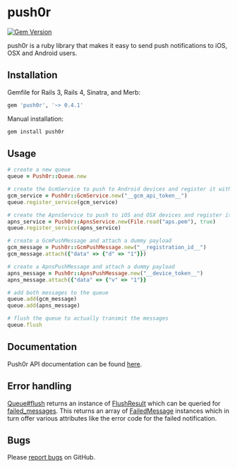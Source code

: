push0r
======
[![Gem Version](https://badge.fury.io/rb/Push0r.svg)](http://badge.fury.io/rb/Push0r)

push0r is a ruby library that makes it easy to send push notifications to iOS, OSX and Android users.

## Installation
Gemfile for Rails 3, Rails 4, Sinatra, and Merb:
``` ruby
gem 'push0r', '~> 0.4.1'
```

Manual installation:
``` ruby
gem install push0r
```


## Usage
``` ruby
# create a new queue
queue = Push0r::Queue.new

# create the GcmService to push to Android devices and register it with our queue.
gcm_service = Push0r::GcmService.new("__gcm_api_token__")
queue.register_service(gcm_service)

# create the ApnsService to push to iOS and OSX devices and register it with our queue.
apns_service = Push0r::ApnsService.new(File.read("aps.pem"), true)
queue.register_service(apns_service)

# create a GcmPushMessage and attach a dummy payload
gcm_message = Push0r::GcmPushMessage.new("__registration_id__")
gcm_message.attach({"data" => {"d" => "1"}})

# create a ApnsPushMessage and attach a dummy payload
apns_message = Push0r::ApnsPushMessage.new("__device_token__")
apns_message.attach({"data" => {"v" => "1"}}

# add both messages to the queue
queue.add(gcm_message)
queue.add(apns_message)

# flush the queue to actually transmit the messages
queue.flush
```

## Documentation
Push0r API documentation can be found [here][apidocs].

## Error handling
[Queue#flush][flush] returns an instance of [FlushResult][flushresult] which can be queried for [failed_messages][failed_messages]. This returns an array of [FailedMessage][failed_message] instances which in turn offer various attributes like the error code for the failed notification.

## Bugs
Please [report bugs][issues] on GitHub.

[issues]: https://github.com/cbot/push0r/issues
[apidocs]: http://rubydoc.info/gems/Push0r/frames
[flush]: http://rubydoc.info/gems/Push0r/Push0r/Queue#flush-instance_method
[flushresult]: http://rubydoc.info/gems/Push0r/Push0r/FlushResult
[failed_messages]: http://rubydoc.info/gems/Push0r/Push0r/FlushResult#failed_messages-instance_method
[failed_message]: http://rubydoc.info/gems/Push0r/Push0r/FailedMessage
